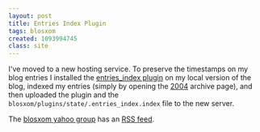 ```yaml
---
layout: post
title: Entries Index Plugin
tags: blosxom
created: 1093994745
class: site
---
```

 I've moved to a new hosting service.  To preserve the timestamps on my blog entries I installed the [entries_index plugin](http://www.blosxom.com/plugins/indexing/entries_index.htm) on my local version of the blog, indexed my entries (simply by opening the [2004](http://www.mcdemarco.net/blog/blosxom.cgi/2004) archive page), and then uploaded the plugin and the  `blosxom/plugins/state/.entries_index.index` file to the new server.

The [blosxom yahoo group](http://groups.yahoo.com/group/blosxom/) has an [RSS feed](http://rss.groups.yahoo.com/group/blosxom/rss).
